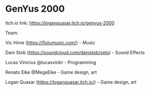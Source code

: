 # GenYus 2000

Itch.io link: https://loganquasar.itch.io/genyus-2000

Team:

Vic Hime (https://flutumusic.com/) - Music

Dani Stob (https://soundcloud.com/danistob/sets) - Sound Effects

Lucas Vinicius @lucasvinbr - Programming

Renato Eike @MegaEike - Game design, art

Logan Quasar (https://loganquasar.itch.io/) - Game design, art

